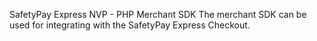 SafetyPay Express NVP - PHP Merchant SDK
The merchant SDK can be used for integrating with the SafetyPay Express Checkout.